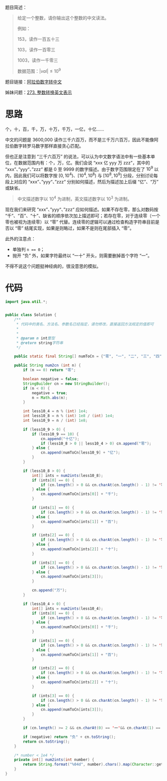 题目简述：

> 给定一个整数，请你输出这个整数的中文读法。
>
> 例如：
>
> 153，读作一百五十三
>
> 103，读作一百零三
>
> 1003，读作一千零三
>
> 数据范围：$|val|\leqslant10^9$

题目链接：[阿拉伯数字转中文](https://www.nowcoder.com/practice/6eec992558164276a51d86d71678b300)

姊妹问题：[273. 整数转换英文表示](https://leetcode.cn/problems/integer-to-english-words/)

# 思路

个，十，百，千，万，十万，千万，一亿，十亿……

中文的问题是 3600,000 读作三千六百万，而不是三千万六百万，因此不能像阿拉伯数字转罗马数字那样直接贪心匹配。

但也正是注意到 “三千六百万” 的说法，可以认为中文数字语法中有一些基本单位，在数据范围内有：个，万，亿。我们会说 “xxx 亿 yyy 万 zzz”，其中的 “xxx”、”yyy“、”zzz“ 都是 0 至 9999 的数字描述。由于数字范围限定在了 $10^9$ 以内，因此我们可以将数字按 $[0,10^4)$、$[10^4,10^8)$ 与 $[10^8,10^9]$ 分段，分别讨论每段上对应的 “xxx”、”yyy“、”zzz“ 分别如何描述，然后为描述加上后缀 “亿”、“万” 或缺省。

> 中文描述数字以 $10^4$ 为进制，英文描述数字以 $10^3$ 为进制。

现在我们来研究 “xxx”、”yyy“、”zzz“ 应如何描述。如果不存在零，那么对数码按 “千”、“百”、“十”、缺省的顺序依次加上描述即可；若存在零，对于连续零（一个零也被视为连续零）以 “零” 代替。连续零的逻辑可以通过检查构造字符串目前是否以 “零” 结尾实现，如果是则略过，如果不是则在尾部插入 “零”。

此外的注意点：

- 单独判 `n == 0`；
- 抛开 “负” 外，如果字符最终以 “一十” 开头，则需要删掉首个字符 “一”。

不得不说这个问题挺神经病的，很没意思的模拟。

# 代码

```java
import java.util.*;


public class Solution {
    /**
     * 代码中的类名、方法名、参数名已经指定，请勿修改，直接返回方法规定的值即可
     *
     * 
     * @param n int整型 
     * @return string字符串
     */

    public static final String[] numToCn = {"零", "一", "二", "三", "四", "五", "六", "七", "八", "九"};

    public String num2cn (int n) {
        if (n == 0) return "零";

        boolean negative = false;
        StringBuilder cn = new StringBuilder();
        if (n < 0) {
            negative = true;
            n = Math.abs(n);
        }

        int less10_4 = n % (int) 1e4;
        int less10_8 = n % (int) 1e8 / (int) 1e4;
        int less10_9 = n / (int) 1e8;

        if (less10_9 > 0) {
            if (less10_9 == 10) {
                cn.append("十亿");
                if (less10_8 > 0 || less10_4 > 0) cn.append("零");
            } else {
                cn.append(numToCn[less10_9] + "亿");
            }
        }

        if (less10_8 > 0) {
            int[] ints = num2ints(less10_8);
            if (ints[0] == 0) {
                if (cn.length() > 0 && cn.charAt(cn.length() - 1) != '零') cn.append("零");
            } else {
                cn.append(numToCn[ints[0]] + "千");
            }

            if (ints[1] == 0) {
                if (cn.length() > 0 && cn.charAt(cn.length() - 1) != '零') cn.append("零");
            } else {
                cn.append(numToCn[ints[1]] + "百");
            }

            if (ints[2] == 0) {
                if (cn.length() > 0 && cn.charAt(cn.length() - 1) != '零') cn.append("零");
            } else {
                cn.append(numToCn[ints[2]] + "十");
            }

            if (ints[3] == 0) {
                if (cn.length() > 0 && cn.charAt(cn.length() - 1) != '零') cn.append("零");
            } else {
                cn.append(numToCn[ints[3]]);
            }

            cn.append("万");
        }

        if (less10_4 > 0) {
            int[] ints = num2ints(less10_4);
            if (ints[0] == 0) {
                if (cn.length() > 0 && cn.charAt(cn.length() - 1) != '零') cn.append("零");
            } else {
                cn.append(numToCn[ints[0]] + "千");
            }

            if (ints[1] == 0) {
                if (cn.length() > 0 && cn.charAt(cn.length() - 1) != '零') cn.append("零");
            } else {
                cn.append(numToCn[ints[1]] + "百");
            }

            if (ints[2] == 0) {
                if (cn.length() > 0 && cn.charAt(cn.length() - 1) != '零') cn.append("零");
            } else {
                cn.append(numToCn[ints[2]] + "十");
            }

            if (ints[3] == 0) {
                if (cn.length() > 0 && cn.charAt(cn.length() - 1) != '零') cn.append("零");
            } else {
                cn.append(numToCn[ints[3]]);
            }
        }

        if (cn.length() >= 2 && cn.charAt(0) == '一'&& cn.charAt(1) == '十') cn.deleteCharAt(0);

        if (negative) return "负" + cn.toString();
        return cn.toString();
    }

    /* number < 1e4 */
    private int[] num2ints(int number) {
        return String.format("%04d", number).chars().map(Character::getNumericValue).toArray();
    }
}
```

